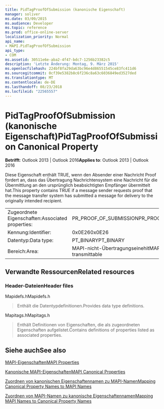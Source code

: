 ```yaml
---
title: PidTagProofOfSubmission (kanonische Eigenschaft)
manager: soliver
ms.date: 03/09/2015
ms.audience: Developer
ms.topic: reference
ms.prod: office-online-server
localization_priority: Normal
api_name:
- MAPI.PidTagProofOfSubmission
api_type:
- COM
ms.assetid: 30511e6e-aba2-4f47-bdc7-1256b23382c5
description: 'Letzte Änderung: Montag, 9. März 2015'
ms.openlocfilehash: 224bf8fa29da63bc96e4d86551545ce83fc411d6
ms.sourcegitcommit: 0cf39e5382b8c6f236c8a63c6036849ed3527ded
ms.translationtype: MT
ms.contentlocale: de-DE
ms.lasthandoff: 08/23/2018
ms.locfileid: "22565557"
---
```

# <a name="pidtagproofofsubmission-canonical-property"></a><span data-ttu-id="4c23e-103">PidTagProofOfSubmission (kanonische Eigenschaft)</span><span class="sxs-lookup"><span data-stu-id="4c23e-103">PidTagProofOfSubmission Canonical Property</span></span>

  
  
<span data-ttu-id="4c23e-104">**Betrifft**: Outlook 2013 | Outlook 2016</span><span class="sxs-lookup"><span data-stu-id="4c23e-104">**Applies to**: Outlook 2013 | Outlook 2016</span></span> 
  
<span data-ttu-id="4c23e-105">Diese Eigenschaft enthält TRUE, wenn den Absender einer Nachricht Proof fordert an, dass das Übertragung Nachrichtensystem eine Nachricht für die Übermittlung an den ursprünglich beabsichtigten Empfänger übermittelt hat.</span><span class="sxs-lookup"><span data-stu-id="4c23e-105">This property contains TRUE if a message sender requests proof that the message transfer system has submitted a message for delivery to the originally intended recipient.</span></span>
  
|||
|:-----|:-----|
|<span data-ttu-id="4c23e-106">Zugeordnete Eigenschaften:</span><span class="sxs-lookup"><span data-stu-id="4c23e-106">Associated properties:</span></span>  <br/> |<span data-ttu-id="4c23e-107">PR_PROOF_OF_SUBMISSION</span><span class="sxs-lookup"><span data-stu-id="4c23e-107">PR_PROOF_OF_SUBMISSION</span></span>  <br/> |
|<span data-ttu-id="4c23e-108">Kennung:</span><span class="sxs-lookup"><span data-stu-id="4c23e-108">Identifier:</span></span>  <br/> |<span data-ttu-id="4c23e-109">0x0E26</span><span class="sxs-lookup"><span data-stu-id="4c23e-109">0x0E26</span></span>  <br/> |
|<span data-ttu-id="4c23e-110">Datentyp:</span><span class="sxs-lookup"><span data-stu-id="4c23e-110">Data type:</span></span>  <br/> |<span data-ttu-id="4c23e-111">PT_BINARY</span><span class="sxs-lookup"><span data-stu-id="4c23e-111">PT_BINARY</span></span>  <br/> |
|<span data-ttu-id="4c23e-112">Bereich:</span><span class="sxs-lookup"><span data-stu-id="4c23e-112">Area:</span></span>  <br/> |<span data-ttu-id="4c23e-113">MAPI-nicht-Übertragungseinehit</span><span class="sxs-lookup"><span data-stu-id="4c23e-113">MAPI Non-transmittable</span></span>  <br/> |
   
## <a name="related-resources"></a><span data-ttu-id="4c23e-114">Verwandte Ressourcen</span><span class="sxs-lookup"><span data-stu-id="4c23e-114">Related resources</span></span>

### <a name="header-files"></a><span data-ttu-id="4c23e-115">Header-Dateien</span><span class="sxs-lookup"><span data-stu-id="4c23e-115">Header files</span></span>

<span data-ttu-id="4c23e-116">Mapidefs.h</span><span class="sxs-lookup"><span data-stu-id="4c23e-116">Mapidefs.h</span></span>
  
> <span data-ttu-id="4c23e-117">Enthält die Datentypdefinitionen.</span><span class="sxs-lookup"><span data-stu-id="4c23e-117">Provides data type definitions.</span></span>
    
<span data-ttu-id="4c23e-118">Mapitags.h</span><span class="sxs-lookup"><span data-stu-id="4c23e-118">Mapitags.h</span></span>
  
> <span data-ttu-id="4c23e-119">Enthält Definitionen von Eigenschaften, die als zugeordneten Eigenschaften aufgelistet.</span><span class="sxs-lookup"><span data-stu-id="4c23e-119">Contains definitions of properties listed as associated properties.</span></span>
    
## <a name="see-also"></a><span data-ttu-id="4c23e-120">Siehe auch</span><span class="sxs-lookup"><span data-stu-id="4c23e-120">See also</span></span>



[<span data-ttu-id="4c23e-121">MAPI-Eigenschaften</span><span class="sxs-lookup"><span data-stu-id="4c23e-121">MAPI Properties</span></span>](mapi-properties.md)
  
[<span data-ttu-id="4c23e-122">Kanonische MAPI-Eigenschaften</span><span class="sxs-lookup"><span data-stu-id="4c23e-122">MAPI Canonical Properties</span></span>](mapi-canonical-properties.md)
  
[<span data-ttu-id="4c23e-123">Zuordnen von kanonischen Eigenschaftennamen zu MAPI-Namen</span><span class="sxs-lookup"><span data-stu-id="4c23e-123">Mapping Canonical Property Names to MAPI Names</span></span>](mapping-canonical-property-names-to-mapi-names.md)
  
[<span data-ttu-id="4c23e-124">Zuordnen von MAPI-Namen zu kanonische Eigenschaftennamen</span><span class="sxs-lookup"><span data-stu-id="4c23e-124">Mapping MAPI Names to Canonical Property Names</span></span>](mapping-mapi-names-to-canonical-property-names.md)

